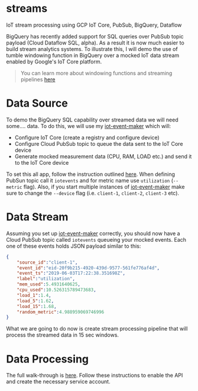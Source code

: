 # streams

IoT stream processing using GCP IoT Core, PubSub, BigQuery, Dataflow

BigQuery has recently added support for SQL queries over PubSub topic payload (Cloud Dataflow SQL, alpha). As a result it is now much easier to build stream analytics systems. To illustrate this, I will demo the use of tumble windowing function in BigQuery over a mocked IoT data stream enabled by Google's IoT Core platform.

> You can learn more about windowing functions and streaming pipelines [here](https://cloud.google.com/dataflow/docs/guides/sql/streaming-pipeline-basics)

# Data Source

To demo the BigQuery SQL capability over streamed data we will need some.... data. To do this, we will use my [iot-event-maker](https://github.com/mchmarny/iot-event-maker) which will:

* Configure IoT Core (create a registry and configure device)
* Configure Cloud PubSub topic to queue the data sent to the IoT Core device
* Generate mocked measurement data (CPU, RAM, LOAD etc.) and send it to the IoT Core device

To set this all app, follow the instruction outlined [here](https://github.com/mchmarny/iot-event-maker). When defining PubSun topic call it `iotevents` and for metric name use `utilization` (`--metric` flag). Also, if you start multiple instances of [iot-event-maker](https://github.com/mchmarny/iot-event-maker) make sure to change the `--device` flag (i.e. `client-1`, `client-2`, `client-3` etc).

# Data Stream

Assuming you set up [iot-event-maker](https://github.com/mchmarny/iot-event-maker) correctly, you should now have a Cloud PubSub topic called `iotevents` queueing your mocked events. Each one of these events holds JSON payload similar to this:

```json
{
    "source_id":"client-1",
    "event_id":"eid-20f9b215-4920-439d-9577-561fe776af4d",
    "event_ts":"2019-06-03T17:22:38.351698Z",
    "label":"utilization",
    "mem_used":5.4931640625,
    "cpu_used":10.526315789473683,
    "load_1":1.4,
    "load_5":1.62,
    "load_15":1.68,
    "random_metric":4.988959069746996
}
```

What we are going to do now is create stream processing pipeline that will process the streamed data in 15 sec windows.

# Data Processing

The full walk-through is [here](https://cloud.google.com/dataflow/docs/guides/sql/dataflow-sql-ui-walkthrough). Follow these instructions to enable the API and create the necessary service account.
